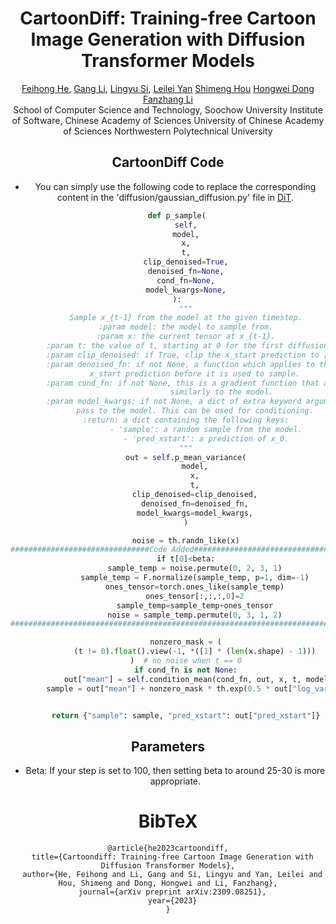 <div align="center">

<h1>CartoonDiff: Training-free Cartoon Image Generation with Diffusion Transformer Models</h1>

<div>
    <a href="" target="_blank">Feihong He</a><sup></sup>,
    <a href="" target="_blank">Gang Li</a><sup></sup>,
    <a href="" target="_blank">Lingyu Si</a><sup></sup>,
    <a href="" target="_blank">Leilei Yan</a><sup></sup>
    <a href="" target="_blank">Shimeng Hou</a><sup></sup>
    <a href="" target="_blank">Hongwei Dong</a><sup></sup>
    <a href="" target="_blank">Fanzhang Li</a><sup></sup>
</div>
<div>
    <sup></sup>School of Computer Science and Technology, Soochow University
    <sup></sup>Institute of Software, Chinese Academy of Sciences
    <sup></sup>University of Chinese Academy of Sciences
    <sup></sup>Northwestern Polytechnical University
</div>



## CartoonDiff Code
- You can simply use the following code to replace the corresponding content in the 'diffusion/gaussian_diffusion.py' file in <a href="https://github.com/facebookresearch/DiT" target="_blank">DiT</a>.
```python
    def p_sample(
        self,
        model,
        x,
        t,
        clip_denoised=True,
        denoised_fn=None,
        cond_fn=None,
        model_kwargs=None,
    ):
        """
        Sample x_{t-1} from the model at the given timestep.
        :param model: the model to sample from.
        :param x: the current tensor at x_{t-1}.
        :param t: the value of t, starting at 0 for the first diffusion step.
        :param clip_denoised: if True, clip the x_start prediction to [-1, 1].
        :param denoised_fn: if not None, a function which applies to the
            x_start prediction before it is used to sample.
        :param cond_fn: if not None, this is a gradient function that acts
                        similarly to the model.
        :param model_kwargs: if not None, a dict of extra keyword arguments to
            pass to the model. This can be used for conditioning.
        :return: a dict containing the following keys:
                 - 'sample': a random sample from the model.
                 - 'pred_xstart': a prediction of x_0.
        """
        out = self.p_mean_variance(
            model,
            x,
            t,
            clip_denoised=clip_denoised,
            denoised_fn=denoised_fn,
            model_kwargs=model_kwargs,
        )

        noise = th.randn_like(x)
###############################Code Added###############################
        if t[0]<beta:
            sample_temp = noise.permute(0, 2, 3, 1)
            sample_temp = F.normalize(sample_temp, p=1, dim=-1)
            ones_tensor=torch.ones_like(sample_temp)
            ones_tensor[:,:,:,0]=2
            sample_temp=sample_temp+ones_tensor
            noise = sample_temp.permute(0, 3, 1, 2)
########################################################################

        nonzero_mask = (
            (t != 0).float().view(-1, *([1] * (len(x.shape) - 1)))
        )  # no noise when t == 0
        if cond_fn is not None:
            out["mean"] = self.condition_mean(cond_fn, out, x, t, model_kwargs=model_kwargs)
        sample = out["mean"] + nonzero_mask * th.exp(0.5 * out["log_variance"]) * noise


        return {"sample": sample, "pred_xstart": out["pred_xstart"]}
```

## Parameters

- Beta: If your step is set to 100, then setting beta to around 25-30 is more appropriate.


# BibTeX
```
@article{he2023cartoondiff,
  title={Cartoondiff: Training-free Cartoon Image Generation with Diffusion Transformer Models},
  author={He, Feihong and Li, Gang and Si, Lingyu and Yan, Leilei and Hou, Shimeng and Dong, Hongwei and Li, Fanzhang},
  journal={arXiv preprint arXiv:2309.08251},
  year={2023}
}
```

